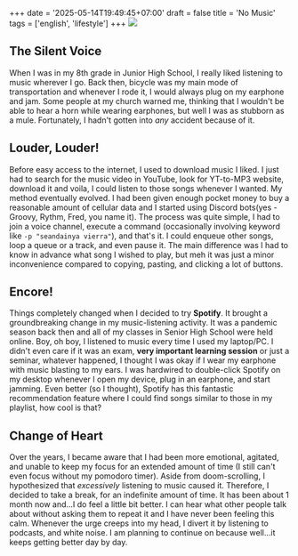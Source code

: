 +++
date = '2025-05-14T19:49:45+07:00'
draft = false
title = 'No Music'
tags = ['english', 'lifestyle']
+++
![](https://mir-s3-cdn-cf.behance.net/project_modules/source/961af157823223.59e6a05500e5e.gif)
## The Silent Voice
When I was in my 8th grade in Junior High School, I really liked listening to music wherever I go. Back then, bicycle was my main mode of transportation and whenever I rode it, I would always plug on my earphone and jam. Some people at my church warned me, thinking that I wouldn't be able to hear a horn while wearing earphones, but well I was as stubborn as a mule. Fortunately, I hadn't gotten into *any* accident because of it. 
## Louder, Louder!
Before easy access to the internet, I used to download music I liked. I just had to search for the music video in YouTube, look for YT-to-MP3 website, download it and voila, I could listen to those songs whenever I wanted. My method eventually evolved. I had been given enough pocket money to buy a reasonable amount of cellular data and I started using Discord bots(yes - Groovy, Rythm, Fred, you name it). The process was quite simple, I had to join a voice channel, execute a command (occasionally involving keyword like `-p "seandainya vierra"`), and that's it. I could enqueue other songs, loop a queue or a track, and even pause it. The main difference was I had to know in advance what song I wished to play, but meh it was just a minor inconvenience compared to copying, pasting, and clicking a lot of buttons. 
## Encore!
Things completely changed when I decided to try **Spotify**. It brought a groundbreaking change in my music-listening activity. It was a pandemic season back then and all of my classes in Senior High School were held online. Boy, oh boy, I listened to music every time I used my laptop/PC. I didn't even care if it was an exam, **very important learning session** or just a seminar, whatever happened, I thought I was okay if I wear my earphone with music blasting to my ears. I was hardwired to double-click Spotify on my desktop whenever I open my device, plug in an earphone, and start jamming. Even better (so I thought), Spotify has this fantastic recommendation feature where I could find songs similar to those in my playlist, how cool is that?
## Change of Heart
Over the years, I became aware that I had been more emotional, agitated, and unable to keep my focus for an extended amount of time (I still can't even focus without my pomodoro timer). Aside from doom-scrolling, I hypothesized that *excessively* listening to music caused it. Therefore, I decided to take a break, for an indefinite amount of time. It has been about 1 month now and...I do feel a little bit better. I can hear what other people talk about without asking them to repeat it and I have never been feeling this calm. Whenever the urge creeps into my head, I divert it by listening to podcasts, and white noise. I am planning to continue on because well...it keeps getting better day by day.